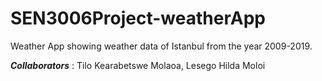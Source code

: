 # SEN3006Project-weatherApp
Weather App showing weather data of Istanbul from the year 2009-2019.

***Collaborators*** : Tilo Kearabetswe Molaoa, Lesego Hilda Moloi 
